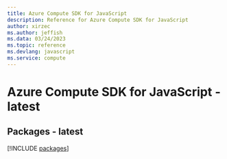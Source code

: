 ```yaml
---
title: Azure Compute SDK for JavaScript
description: Reference for Azure Compute SDK for JavaScript
author: xirzec
ms.author: jeffish
ms.data: 03/24/2023
ms.topic: reference
ms.devlang: javascript
ms.service: compute
---
```

# Azure Compute SDK for JavaScript - latest
## Packages - latest
[!INCLUDE [packages](compute-index.md)]